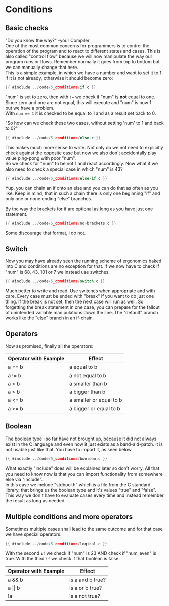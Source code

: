 # Conditions

## Basic checks

"Do you know the way?" -your Compiler  
One of the most common concerns for programmers is to control the operation of
the program and to react to different states and cases. This is also called
"control flow" because we will now manipulate the way our program runs or flows.
Remember normally it goes from top to bottom but we can manually change that
here.  
This is a simple example, in which we have a number and want to set it to 1 if
it is not already, otherwise it should become zero:  

```c
{{ #include ../code/5_conditions/if.c }}
```

"num" is set to zero, then with `!=` we check if "num" is **not** equal to
one.  
Since zero and one are not equal, this will execute and "num" is now 1  
but we have a problem.  
With `num == 1` it is checked to be equal to 1 and as a result set back to 0.  
  
"So how can we check these two cases, without setting 'num' to 1 and back to
0?"  

```c
{{ #include ../code/5_conditions/else.c }}
```

This makes much more sense to write. Not only do we not need to explicitly check
against the opposite case but now we also don't accidentally play value
ping-pong with poor "num".  
So we check for "num" to be not 1 and react accordingly. Now what if we also
need to check a special case in which "num" is 43?  

```c
{{ #include ../code/5_conditions/else-if.c }}
```

Yup, you can chain an if onto an else and you can do that as often as you like.
Keep in mind, that in such a chain there is only one beginning "if" and only one
or none ending "else" branches.  
  
By the way the brackets for if are optional as long as you have just one
statement.  

```c
{{ #include ../code/5_conditions/no-brackets.c }}
```

Some discourage that format, i do not.  

## Switch

Now you may have already seen the running scheme of ergonomics baked into C and
conditions are no exception for that. If we now have to check if "num" is 68,
43, 101 or 7 we instead use switches.  

```c
{{ #include ../code/5_conditions/switch.c }}
```

Much better to write and read. Use switches when appropriate and with care.
Every case must be ended with "break" if you want to do just one thing. If the
break is not set, then the next case will run as well. So forgetting the break
statement in one case, you can prepare for the fallout of unintended variable
manipulations down the line. The "default" branch works like the "else" branch
in an if-chain.  

## Operators

Now as promised, finally all the operators:  

| Operator with Example | Effect                  |
|-----------------------|-------------------------|
| a == b                | a equal to b            |
| a != b                | a not equal to b        |
| a < b                 | a smaller than b        |
| a > b                 | a bigger than b         |
| a <= b                | a smaller or equal to b |
| a >= b                | a bigger or equal to b  |

## Boolean

The boolean type i so far have not brought up, because it did not always exist
in the C language and even now it just exists as a band-aid-patch. It is not
usable just like that. You have to import it, as seen below.  

```c
{{ #include ../code/5_conditions/boolean.c }}
```

What exactly "include" does will be explained later so don't worry. All that you
need to know now is that you can import functionality from somewhere else via
"include".  
In this case we include "stdbool.h" which is a file from the C standard library,
that brings us the boolean type and it's values "true" and "false".  
This way we don't have to evaluate cases every time and instead remember the
result as long as needed.  

## Multiple conditions and more operators

Sometimes multiple cases shall lead to the same outcome and for that case we
have special operators.  

```c
{{ #include ../code/5_conditions/logical.c }}
```

With the second `if` we check if "num" is 23 AND check if "num_even" is true.
With the third `if` we check if that boolean is false.  

| Operator with Example | Effect           |
|-----------------------|------------------|
| a && b                | is a and b true? |
| a \|\| b              | is a or b true?  |
| !a                    | is a not true?   |
